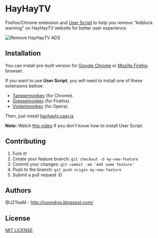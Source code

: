 # HayHayTV

Firefox/Chrome extension and [User Script](http://wiki.greasespot.net/User_script) to help you remove "Adblock warning" on HayHayTV website for better user experience.

![Remove HayHayTV ADS](http://i.imgur.com/WbGMN5B.png)

## Installation

You can install pre-built version for [Google Chrome](https://goo.gl/GNslbJ) or [Mozilla Firefox](https://github.com/J2TeaM/hayhaytv/releases/tag/v1.0.1) browser.

If you want to use **User Script**, you will need to install one of these extensions bellow:

- [Tampermonkey](https://openuserjs.org/about/Tampermonkey-for-Chrome) (for Chrome).
- [Greasemonkey](https://openuserjs.org/about/Greasemonkey-for-Firefox) (for Firefox).
- [Violentmonkey](https://openuserjs.org/about/Violentmonkey-for-Opera) (for Opera).

Then, just install [hayhaytv.user.js](https://github.com/J2TeaM/hayhaytv/blob/master/hayhaytv.user.js)

**Note:** Watch [this video](https://www.youtube.com/watch?v=e21YbU3fxsg) if you don't know how to install User Script.

## Contributing

1. Fork it!
2. Create your feature branch: `git checkout -b my-new-feature`
3. Commit your changes: `git commit -am 'Add some feature'`
4. Push to the branch: `git push origin my-new-feature`
5. Submit a pull request :D

## Authors

@J2TeaM - http://junookyo.blogspot.com/

## License

[MIT LICENSE](https://github.com/J2TeaM/hayhaytv/blob/master/LICENSE).
